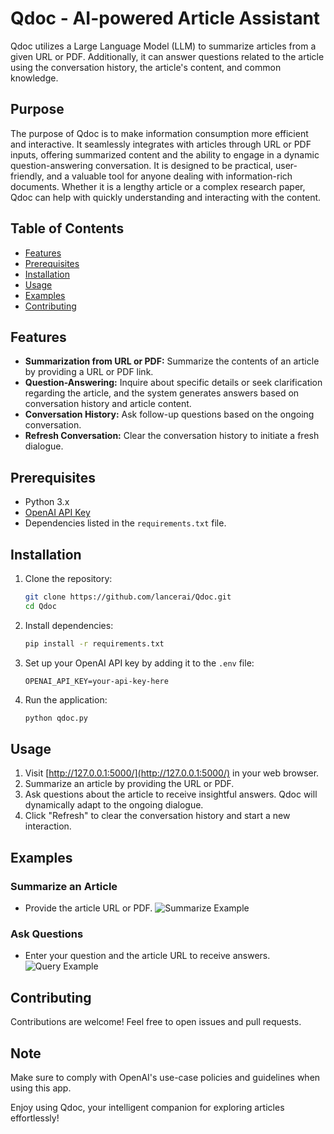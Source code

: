 # Qdoc - AI-powered Article Assistant

Qdoc utilizes a Large Language Model (LLM) to summarize articles from a given URL or PDF. Additionally, it can answer questions related to the article using the conversation history, the article's content, and common knowledge.

## Purpose

The purpose of Qdoc is to make information consumption more efficient and interactive. It seamlessly integrates with articles through URL or PDF inputs, offering summarized content and the ability to engage in a dynamic question-answering conversation. It is designed to be practical, user-friendly, and a valuable tool for anyone dealing with information-rich documents. Whether it is a lengthy article or a complex research paper, Qdoc can help with quickly understanding and interacting with the content.

## Table of Contents
- [Features](#features)
- [Prerequisites](#prerequisites)
- [Installation](#installation)
- [Usage](#usage)
- [Examples](#examples)
- [Contributing](#contributing)

## Features
- **Summarization from URL or PDF:** Summarize the contents of an article by providing a URL or PDF link.
- **Question-Answering:** Inquire about specific details or seek clarification regarding the article, and the system generates answers based on conversation history and article content.
- **Conversation History:** Ask follow-up questions based on the ongoing conversation.
- **Refresh Conversation:** Clear the conversation history to initiate a fresh dialogue.

## Prerequisites
- Python 3.x
- [OpenAI API Key](https://beta.openai.com/signup/)
- Dependencies listed in the `requirements.txt` file.

## Installation
1. Clone the repository:
    ```bash
    git clone https://github.com/lancerai/Qdoc.git
    cd Qdoc
    ```
2. Install dependencies:
    ```bash
    pip install -r requirements.txt
    ```
3. Set up your OpenAI API key by adding it to the `.env` file:
    ```dotenv
    OPENAI_API_KEY=your-api-key-here
    ```
4. Run the application:
    ```bash
    python qdoc.py
    ```

## Usage
1. Visit [http://127.0.0.1:5000/](http://127.0.0.1:5000/) in your web browser.
2. Summarize an article by providing the URL or PDF.
3. Ask questions about the article to receive insightful answers. Qdoc will dynamically adapt to the ongoing dialogue.
4. Click "Refresh" to clear the conversation history and start a new interaction.

## Examples
### Summarize an Article
- Provide the article URL or PDF.
![Summarize Example](images/summarize-example.png)

### Ask Questions
- Enter your question and the article URL to receive answers.
![Query Example](images/query-example.png)

## Contributing
Contributions are welcome! Feel free to open issues and pull requests.

## Note

Make sure to comply with OpenAI's use-case policies and guidelines when using this app.

Enjoy using Qdoc, your intelligent companion for exploring articles effortlessly!
